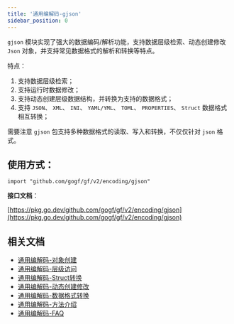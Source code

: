 ```yaml
---
title: '通用编解码-gjson'
sidebar_position: 0
---
```


`gjson` 模块实现了强大的数据编码/解析功能，支持数据层级检索、动态创建修改 `Json` 对象，并支持常见数据格式的解析和转换等特点。

特点：

1. 支持数据层级检索；
2. 支持运行时数据修改；
3. 支持动态创建层级数据结构，并转换为支持的数据格式；
4. 支持 `JSON`、 `XML`、 `INI`、 `YAML/YML`、 `TOML`、 `PROPERTIES`、 `Struct` 数据格式相互转换；

需要注意 `gjson` 包支持多种数据格式的读取、写入和转换，不仅仅针对 `json` 格式。

## **使用方式**：

```
import "github.com/gogf/gf/v2/encoding/gjson"
```

**接口文档**：

[https://pkg.go.dev/github.com/gogf/gf/v2/encoding/gjson](https://pkg.go.dev/github.com/gogf/gf/v2/encoding/gjson)

## 相关文档

- [通用编解码-对象创建](output/goframe-v2.1-md/组件列表/编码解码/通用编解码-gjson/通用编解码-对象创建)
- [通用编解码-层级访问](output/goframe-v2.1-md/组件列表/编码解码/通用编解码-gjson/通用编解码-层级访问)
- [通用编解码-Struct转换](output/goframe-v2.1-md/组件列表/编码解码/通用编解码-gjson/通用编解码-Struct转换)
- [通用编解码-动态创建修改](output/goframe-v2.1-md/组件列表/编码解码/通用编解码-gjson/通用编解码-动态创建修改)
- [通用编解码-数据格式转换](output/goframe-v2.1-md/组件列表/编码解码/通用编解码-gjson/通用编解码-数据格式转换)
- [通用编解码-方法介绍](output/goframe-v2.1-md/组件列表/编码解码/通用编解码-gjson/通用编解码-方法介绍)
- [通用编解码-FAQ](output/goframe-v2.1-md/组件列表/编码解码/通用编解码-gjson/通用编解码-FAQ)